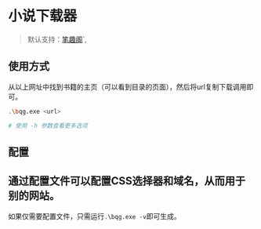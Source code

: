 # 小说下载器

> 默认支持：[笔趣阁](`https://www.biquduo.com/)`,

## 使用方式

从以上网址中找到书籍的主页（可以看到目录的页面），然后将url复制下载调用即可。

```sh
.\bqg.exe <url>

# 使用 -h 参数查看更多选项
```

## 配置

通过配置文件可以配置CSS选择器和域名，从而用于别的网站。
---
如果仅需要配置文件，只需运行`.\bqg.exe -v`即可生成。

